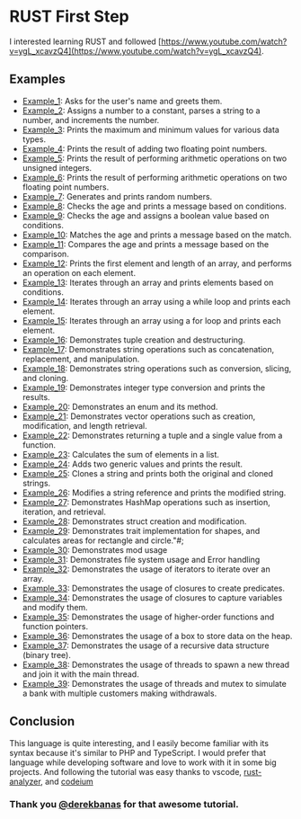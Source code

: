 # RUST First Step

I interested learning RUST and followed [https://www.youtube.com/watch?v=ygL_xcavzQ4](https://www.youtube.com/watch?v=ygL_xcavzQ4).

## Examples

- [Example_1](examples/example_1_29/src/main.rs): Asks for the user's name and greets them.
- [Example_2](examples/example_1_29/src/main.rs): Assigns a number to a constant, parses a string to a number, and increments the number.
- [Example_3](examples/example_1_29/src/main.rs): Prints the maximum and minimum values for various data types.
- [Example_4](examples/example_1_29/src/main.rs): Prints the result of adding two floating point numbers.
- [Example_5](examples/example_1_29/src/main.rs): Prints the result of performing arithmetic operations on two unsigned integers.
- [Example_6](examples/example_1_29/src/main.rs): Prints the result of performing arithmetic operations on two floating point numbers.
- [Example_7](examples/example_1_29/src/main.rs): Generates and prints random numbers.
- [Example_8](examples/example_1_29/src/main.rs): Checks the age and prints a message based on conditions.
- [Example_9](examples/example_1_29/src/main.rs): Checks the age and assigns a boolean value based on conditions.
- [Example_10](examples/example_1_29/src/main.rs): Matches the age and prints a message based on the match.
- [Example_11](examples/example_1_29/src/main.rs): Compares the age and prints a message based on the comparison.
- [Example_12](examples/example_1_29/src/main.rs): Prints the first element and length of an array, and performs an operation on each element.
- [Example_13](examples/example_1_29/src/main.rs): Iterates through an array and prints elements based on conditions.
- [Example_14](examples/example_1_29/src/main.rs): Iterates through an array using a while loop and prints each element.
- [Example_15](examples/example_1_29/src/main.rs): Iterates through an array using a for loop and prints each element.
- [Example_16](examples/example_1_29/src/main.rs): Demonstrates tuple creation and destructuring.
- [Example_17](examples/example_1_29/src/main.rs): Demonstrates string operations such as concatenation, replacement, and manipulation.
- [Example_18](examples/example_1_29/src/main.rs): Demonstrates string operations such as conversion, slicing, and cloning.
- [Example_19](examples/example_1_29/src/main.rs): Demonstrates integer type conversion and prints the results.
- [Example_20](examples/example_1_29/src/main.rs): Demonstrates an enum and its method.
- [Example_21](examples/example_1_29/src/main.rs): Demonstrates vector operations such as creation, modification, and length retrieval.
- [Example_22](examples/example_1_29/src/main.rs): Demonstrates returning a tuple and a single value from a function.
- [Example_23](examples/example_1_29/src/main.rs): Calculates the sum of elements in a list.
- [Example_24](examples/example_1_29/src/main.rs): Adds two generic values and prints the result.
- [Example_25](examples/example_1_29/src/main.rs): Clones a string and prints both the original and cloned strings.
- [Example_26](examples/example_1_29/src/main.rs): Modifies a string reference and prints the modified string.
- [Example_27](examples/example_1_29/src/main.rs): Demonstrates HashMap operations such as insertion, iteration, and retrieval.
- [Example_28](examples/example_1_29/src/main.rs): Demonstrates struct creation and modification.
- [Example_29](examples/example_1_29/src/main.rs): Demonstrates trait implementation for shapes, and calculates areas for rectangle and circle."#;
- [Example_30](examples/example_30/src/main.rs): Demonstrates mod usage
- [Example_31](examples/example_31/src/main.rs): Demonstrates file system usage and Error handling
- [Example_32](examples/example_32_39/src/main.rs): Demonstrates the usage of iterators to iterate over an array.
- [Example_33](examples/example_32_39/src/main.rs): Demonstrates the usage of closures to create predicates.
- [Example_34](examples/example_32_39/src/main.rs): Demonstrates the usage of closures to capture variables and modify them.
- [Example_35](examples/example_32_39/src/main.rs): Demonstrates the usage of higher-order functions and function pointers.
- [Example_36](examples/example_32_39/src/main.rs): Demonstrates the usage of a box to store data on the heap.
- [Example_37](examples/example_32_39/src/main.rs): Demonstrates the usage of a recursive data structure (binary tree).
- [Example_38](examples/example_32_39/src/main.rs): Demonstrates the usage of threads to spawn a new thread and join it with the main thread.
- [Example_39](examples/example_32_39/src/main.rs): Demonstrates the usage of threads and mutex to simulate a bank with multiple customers making withdrawals.

## Conclusion

This language is quite interesting, and I easily become familiar with its syntax because it's similar to PHP and TypeScript. I would prefer that language while developing software and love to work with it in some big projects. And following the tutorial was easy thanks to vscode, [rust-analyzer](https://marketplace.visualstudio.com/items?itemName=rust-lang.rust-analyzer), and [codeium](https://marketplace.visualstudio.com/items?itemName=Codeium.codeium)

### Thank you [@derekbanas](https://github.com/derekbanas/) for that awesome tutorial.

